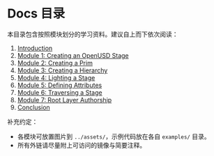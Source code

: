 # Docs 目录

本目录包含按照模块划分的学习资料。建议自上而下依次阅读：

1. [Introduction](./00-introduction/README.md)
2. [Module 1: Creating an OpenUSD Stage](./01-creating-stage/README.md)
3. [Module 2: Creating a Prim](./02-creating-prim/README.md)
4. [Module 3: Creating a Hierarchy](./03-creating-hierarchy/README.md)
5. [Module 4: Lighting a Stage](./04-lighting-a-stage/README.md)
6. [Module 5: Defining Attributes](./05-defining-attributes/README.md)
7. [Module 6: Traversing a Stage](./06-traversing-a-stage/README.md)
8. [Module 7: Root Layer Authorship](./07-root-layer-authorship/README.md)
9. [Conclusion](./99-conclusion/README.md)

补充约定：
- 各模块可放置图片到 `../assets/`，示例代码放在各自 `examples/` 目录。
- 所有外链请尽量附上可访问的镜像与简要注释。
